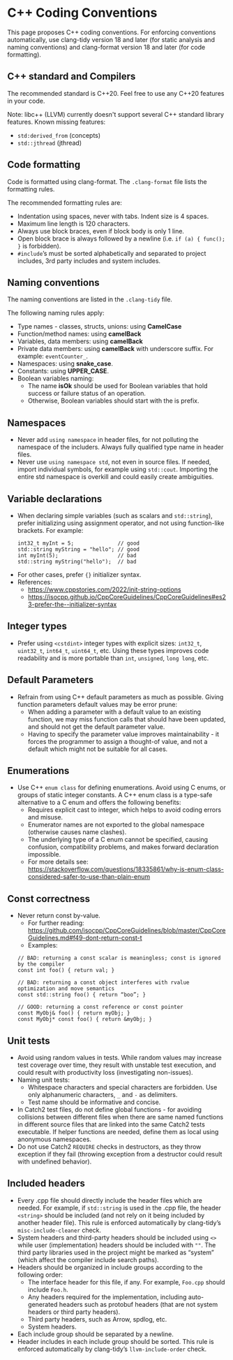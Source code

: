 # C++ Coding Conventions

This page proposes C++ coding conventions.
For enforcing conventions automatically, use clang-tidy version 18 and later (for static analysis and naming conventions) and clang-format version 18 and later (for code formatting).

## C++ standard and Compilers

The recommended standard is C++20. Feel free to use any C++20 features in your code.

Note: libc++ (LLVM) currently doesn't support several C++ standard library features. Known missing features:
- `std:derived_from` (concepts)
- `std::jthread` (jthread)

## Code formatting

Code is formatted using clang-format. The `.clang-format` file lists the formatting rules.

The recommended formatting rules are:
- Indentation using spaces, never with tabs. Indent size is 4 spaces.
- Maximum line length is 120 characters.
- Always use block braces, even if block body is only 1 line.
- Open block brace is always followed by a newline (i.e. `if (a) { func(); }` is forbidden).
- `#include`’s must be sorted alphabetically and separated to project includes, 3rd party includes and system includes.

## Naming conventions

The naming conventions are listed in the `.clang-tidy` file.

The following naming rules apply:
- Type names - classes, structs, unions: using **CamelCase**
- Function/method names: using **camelBack**
- Variables, data members: using **camelBack**
- Private data members: using **camelBack** with underscore suffix. For example: `eventCounter_`.
- Namespaces: using **snake_case**.
- Constants: using **UPPER_CASE**.
- Boolean variables naming:
  * The name **isOk** should be used for Boolean variables that hold success or failure status of an operation.
  * Otherwise, Boolean variables should start with the is prefix.

## Namespaces

- Never add `using namespace` in header files, for not polluting the namespace of the includers. Always fully qualified type name in header files.
- Never use `using namespace std`, not even in source files. If needed, import individual symbols, for example using `std::cout`. Importing the entire std namespace is overkill and could easily create ambiguities.

## Variable declarations

- When declaring simple variables (such as scalars and `std::string`), prefer initializing using assignment operator, and not using function-like brackets. For example:
  ```
  int32_t myInt = 5;              // good
  std::string myString = "hello"; // good
  int myInt(5);                   // bad
  std::string myString("hello");  // bad
  ```
- For other cases, prefer `{}` initializer syntax.
- References:
  * https://www.cppstories.com/2022/init-string-options
  * https://isocpp.github.io/CppCoreGuidelines/CppCoreGuidelines#es23-prefer-the--initializer-syntax

## Integer types

- Prefer using `<cstdint>` integer types with explicit sizes: `int32_t`, `uint32_t`, `int64_t`, `uint64_t`, etc. Using these types improves code readability and is more portable than `int`, `unsigned`, `long long`, etc. 

## Default Parameters

- Refrain from using C++ default parameters as much as possible. Giving function parameters default values may be error prune:
  * When adding a parameter with a default value to an existing function, we may miss function calls that should have been updated, and should not get the default parameter value.
  * Having to specify the parameter value improves maintainability - it forces the programmer to assign a thought-of value, and not a default which might not be suitable for all cases.

## Enumerations

- Use C++ `enum class` for defining enumerations. Avoid using C enums, or groups of static integer constants. A C++ enum class is a type-safe alternative to a C enum and offers the following benefits:
  * Requires explicit cast to integer, which helps to avoid coding errors and misuse.
  * Enumerator names are not exported to the global namespace (otherwise causes name clashes).
  * The underlying type of a C enum cannot be specified, causing confusion, compatibility problems, and makes forward declaration impossible.
  * For more details see: https://stackoverflow.com/questions/18335861/why-is-enum-class-considered-safer-to-use-than-plain-enum

## Const correctness

- Never return const by-value. 
  * For further reading: https://github.com/isocpp/CppCoreGuidelines/blob/master/CppCoreGuidelines.md#f49-dont-return-const-t 
  * Examples:
  ```
  // BAD: returning a const scalar is meaningless; const is ignored by the compiler
  const int foo() { return val; } 

  // BAD: returning a const object interferes with rvalue optimization and move semantics
  const std::string foo() { return “boo”; }

  // GOOD: returning a const reference or const pointer
  const MyObj& foo() { return myObj; }
  const MyObj* const foo() { return &myObj; }
  ```

## Unit tests

- Avoid using random values in tests. While random values may increase test coverage over time, they result with unstable test execution, and could result with productivity loss (investigating non-issues).
- Naming unit tests:
  * Whitespace characters and special characters are forbidden. Use only alphanumeric characters, `_` and `-` as delimiters.
  * Test name should be informative and concise.
- In Catch2 test files, do not define global functions - for avoiding collisions between different files when there are same named functions in different source files that are linked into the same Catch2 tests executable. If helper functions are needed, define them as local using anonymous namespaces.
- Do not use Catch2 `REQUIRE` checks in destructors, as they throw exception if they fail (throwing exception from a destructor could result with undefined behavior).

## Included headers

- Every .cpp file should directly include the header files which are needed. For example, if `std::string` is used in the .cpp file, the header `<string>` should be included (and not rely on it being included by another header file). This rule is enforced automatically by clang-tidy’s `misc-include-cleaner` check.
- System headers and third-party headers should be included using `<>` while user (implementation) headers should be included with `""`. The third party libraries used in the project might be marked as “system” (which affect the compiler include search paths).
- Headers should be organized in include groups according to the following order:
  * The interface header for this file, if any. For example, `Foo.cpp` should include `Foo.h`.
  * Any headers required for the implementation, including auto-generated headers such as protobuf headers (that are not system headers or third party headers).
  * Third party headers, such as Arrow, spdlog, etc.
  * System headers.
- Each include group should be separated by a newline.
- Header includes in each include group should be sorted. This rule is enforced automatically by clang-tidy’s `llvm-include-order` check.
